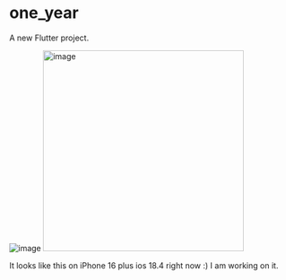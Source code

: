 # one_year

A new Flutter project.

![image](https://github.com/user-attachments/assets/fad0da62-cb12-4da8-a657-57c85fc2d681)
<img width="358" alt="image" src="https://github.com/user-attachments/assets/2b5571b0-c0ae-4c4c-a9c8-165c87b6a231" />

It looks like this on iPhone 16 plus ios 18.4 right now :)
I am working on it.
